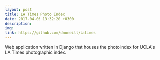 ```yaml
---
layout: post
title: LA Times Photo Index
date: 2017-04-06 13:32:20 +0300
description: 
img: 
link: https://github.com/dnoneill/latimes
---
```

Web application written in Django that houses the photo index for UCLA's LA Times photographic index.